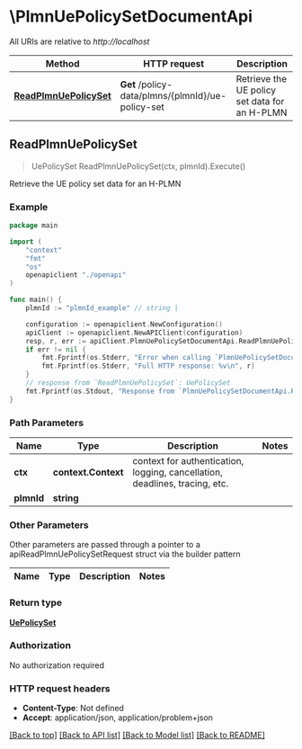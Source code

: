 # \PlmnUePolicySetDocumentApi

All URIs are relative to *http://localhost*

Method | HTTP request | Description
------------- | ------------- | -------------
[**ReadPlmnUePolicySet**](PlmnUePolicySetDocumentApi.md#ReadPlmnUePolicySet) | **Get** /policy-data/plmns/{plmnId}/ue-policy-set | Retrieve the UE policy set data for an H-PLMN



## ReadPlmnUePolicySet

> UePolicySet ReadPlmnUePolicySet(ctx, plmnId).Execute()

Retrieve the UE policy set data for an H-PLMN

### Example

```go
package main

import (
    "context"
    "fmt"
    "os"
    openapiclient "./openapi"
)

func main() {
    plmnId := "plmnId_example" // string | 

    configuration := openapiclient.NewConfiguration()
    apiClient := openapiclient.NewAPIClient(configuration)
    resp, r, err := apiClient.PlmnUePolicySetDocumentApi.ReadPlmnUePolicySet(context.Background(), plmnId).Execute()
    if err != nil {
        fmt.Fprintf(os.Stderr, "Error when calling `PlmnUePolicySetDocumentApi.ReadPlmnUePolicySet``: %v\n", err)
        fmt.Fprintf(os.Stderr, "Full HTTP response: %v\n", r)
    }
    // response from `ReadPlmnUePolicySet`: UePolicySet
    fmt.Fprintf(os.Stdout, "Response from `PlmnUePolicySetDocumentApi.ReadPlmnUePolicySet`: %v\n", resp)
}
```

### Path Parameters


Name | Type | Description  | Notes
------------- | ------------- | ------------- | -------------
**ctx** | **context.Context** | context for authentication, logging, cancellation, deadlines, tracing, etc.
**plmnId** | **string** |  | 

### Other Parameters

Other parameters are passed through a pointer to a apiReadPlmnUePolicySetRequest struct via the builder pattern


Name | Type | Description  | Notes
------------- | ------------- | ------------- | -------------


### Return type

[**UePolicySet**](UePolicySet.md)

### Authorization

No authorization required

### HTTP request headers

- **Content-Type**: Not defined
- **Accept**: application/json, application/problem+json

[[Back to top]](#) [[Back to API list]](../README.md#documentation-for-api-endpoints)
[[Back to Model list]](../README.md#documentation-for-models)
[[Back to README]](../README.md)

